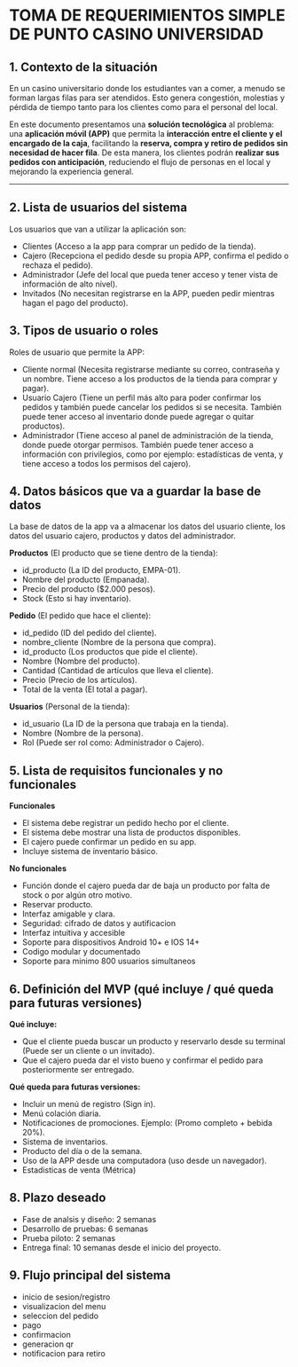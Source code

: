 # TOMA DE REQUERIMIENTOS SIMPLE DE PUNTO CASINO UNIVERSIDAD

## 1. Contexto de la situación

En un casino universitario donde los estudiantes van a comer, a menudo se forman largas filas para ser atendidos.
Esto genera congestión, molestias y pérdida de tiempo tanto para los clientes como para el personal del local.

En este documento presentamos una **solución tecnológica** al problema: una **aplicación móvil (APP)** que permita la **interacción entre el cliente y el encargado de la caja**, facilitando la **reserva, compra y retiro de pedidos sin necesidad de hacer fila**.
De esta manera, los clientes podrán **realizar sus pedidos con anticipación**, reduciendo el flujo de personas en el local y mejorando la experiencia general.

---

## 2. Lista de usuarios del sistema

Los usuarios que van a utilizar la aplicación son:

* Clientes (Acceso a la app para comprar un pedido de la tienda).
* Cajero (Recepciona el pedido desde su propia APP, confirma el pedido o rechaza el pedido).
* Administrador (Jefe del local que pueda tener acceso y tener vista de información de alto nivel).
* Invitados (No necesitan registrarse en la APP, pueden pedir mientras hagan el pago del producto).

## 3. Tipos de usuario o roles

Roles de usuario que permite la APP:

* Cliente normal (Necesita registrarse mediante su correo, contraseña y un nombre. Tiene acceso a los productos de la tienda para comprar y pagar).
* Usuario Cajero (Tiene un perfil más alto para poder confirmar los pedidos y también puede cancelar los pedidos si se necesita. También puede tener acceso al inventario donde puede agregar o quitar productos).
* Administrador (Tiene acceso al panel de administración de la tienda, donde puede otorgar permisos. También puede tener acceso a información con privilegios, como por ejemplo: estadísticas de venta, y tiene acceso a todos los permisos del cajero).

## 4. Datos básicos que va a guardar la base de datos

La base de datos de la app va a almacenar los datos del usuario cliente, los datos del usuario cajero, productos y datos del administrador.

**Productos** (El producto que se tiene dentro de la tienda):

* id_producto (La ID del producto, EMPA-01).
* Nombre del producto (Empanada).
* Precio del producto ($2.000 pesos).
* Stock (Esto si hay inventario).

**Pedido** (El pedido que hace el cliente):

* id_pedido (ID del pedido del cliente).
* nombre_cliente (Nombre de la persona que compra).
* id_producto (Los productos que pide el cliente).
* Nombre (Nombre del producto).
* Cantidad (Cantidad de artículos que lleva el cliente).
* Precio (Precio de los artículos).
* Total de la venta (El total a pagar).

**Usuarios** (Personal de la tienda):

* id_usuario (La ID de la persona que trabaja en la tienda).
* Nombre (Nombre de la persona).
* Rol (Puede ser rol como: Administrador o Cajero).

## 5. Lista de requisitos funcionales y no funcionales

**Funcionales**

* El sistema debe registrar un pedido hecho por el cliente.
* El sistema debe mostrar una lista de productos disponibles.
* El cajero puede confirmar un pedido en su app.
* Incluye sistema de inventario básico.

**No funcionales**

* Función donde el cajero pueda dar de baja un producto por falta de stock o por algún otro motivo.
* Reservar producto.
* Interfaz amigable y clara.
* Seguridad: cifrado de datos y autificacion 
* Interfaz intuitiva y accesible 
* Soporte para dispositivos Android 10+ e IOS 14+ 
* Codigo modular y documentado
* Soporte para minimo 800 usuarios simultaneos  

## 6. Definición del MVP (qué incluye / qué queda para futuras versiones)

**Qué incluye:**

* Que el cliente pueda buscar un producto y reservarlo desde su terminal (Puede ser un cliente o un invitado).
* Que el cajero pueda dar el visto bueno y confirmar el pedido para posteriormente ser entregado.

**Qué queda para futuras versiones:**

* Incluir un menú de registro (Sign in).
* Menú colación diaria.
* Notificaciones de promociones. Ejemplo: (Promo completo + bebida 20%).
* Sistema de inventarios.
* Producto del día o de la semana.
* Uso de la APP desde una computadora (uso desde un navegador).
* Estadisticas de venta (Métrica)

## 8. Plazo deseado 

* Fase de analsis y diseño: 2 semanas 
* Desarrollo de pruebas: 6 semanas
* Prueba piloto: 2 semanas 
* Entrega final: 10 semanas desde el inicio del proyecto.

## 9. Flujo principal del sistema 

* inicio de sesion/registro 
* visualizacion del menu 
* seleccion del pedido 
* pago
* confirmacion 
* generacion qr
* notificacion para retiro 

